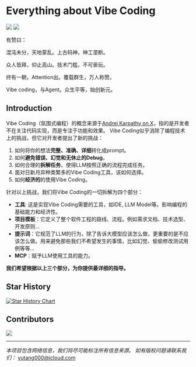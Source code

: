 # Everything about Vibe Coding
[![](https://img.shields.io/badge/bilibili-码农阿禹-ff69b4.svg)](https://space.bilibili.com/172480334) [![](https://img.shields.io/badge/bilibili-hucci写代码-ff69b4.svg)](https://space.bilibili.com/1318868)

有赞曰：

混沌未分，天地蒙乱。上古码神，神工垄断。

众人皆拜，仰止高山。技术门槛，不可亵玩。

终有一朝，Attention出。覆载群生，万人称赞。

Vibe coding，与Agent。众生平等，始创新元。

## Introduction
Vibe Coding（氛围式编程）的概念来源于[Andrej Karpathy on X](https://x.com/karpathy/status/1886192184808149383)，指的是开发者不在关注代码实现，而是专注于功能和效果。
Vibe Coding似乎消除了编程技术上的挑战，但它对开发者提出了新的挑战：
1. 如何将你的想法**完整、准确、详细**转化成prompt。
2. 如何**避免错误、幻觉和无休止的Debug**。
3. 如何合理的**拆解任务**，使得LLM按照正确的流程完成任务。
4. 面对日新月异种类繁多的Vibe Coding工具，该如何选择。
5. 如何**经济的**的使用Vibe Coding。

针对以上挑战，我们将Vibe Coding的一切拆解为四个部分：
* **工具**: 这是实现Vibe Coding需要的工具，如IDE, LLM Model等。影响编程的基础能力和经济性。
* **项目模板**：它定义了整个软件工程的路线、流程。例如需求文档、技术选型、开发原则...
* **提示词**：它规范了LLM的行为，除了告诉大模型应该怎么做，更重要的是不应该怎么做。用来避免那些我们不希望发生的事情，比如幻觉、偷偷修改测试用例等等...
* **MCP**：赋予LLM使用工具的能力。

**我们希望根据以上三个部分，为你提供最详细的指导。**


## Star History

[![Star History Chart](https://api.star-history.com/svg?repos=tangbiubiu/vibe-coding&type=Date)](https://www.star-history.com/#tangbiubiu/vibe-coding&Date)

## Contributors
<a href="https://github.com/tangbiubiu/vibe-coding/graphs/contributors">
  <img src="https://contrib.rocks/image?repo=tangbiubiu/vibe-coding" />
</a>

---

*本项目包含网络信息，我们将尽可能标注所有信息来源。*
*如有版权问题请联系我们：* yutang000@icloud.com